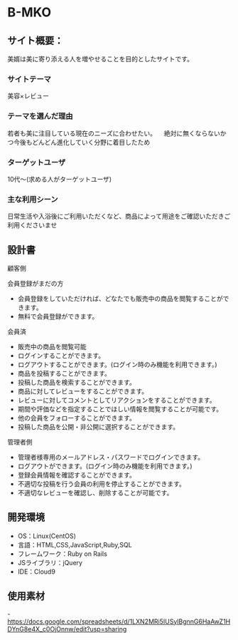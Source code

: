 # B-MKO

## サイト概要：
美婿は美に寄り添える人を増やせることを目的としたサイトです。
### サイトテーマ
美容×レビュー

### テーマを選んだ理由
若者も美に注目している現在のニーズに合わせたい。
　絶対に無くならないかつ今後もどんどん進化していく分野に着目したため

### ターゲットユーザ
10代～(求める人がターゲットユーザ)

### 主な利用シーン
日常生活や入浴後にご利用いただくなど、商品によって用途をご確認いただきご利用くださいませ

## 設計書
顧客側

会員登録がまだの方
- 会員登録をしていただければ、どなたでも販売中の商品を閲覧することができます。
- 無料で会員登録ができます。

会員済
- 販売中の商品を閲覧可能
- ログインすることができます。
- ログアウトすることができます。(ログイン時のみ機能を利用できます。)
- 商品を投稿することができます。
- 投稿した商品を検索することができます。
- 商品に対してレビューをすることができます。
- レビューに対してコメントとしてリアクションをすることができます。
- 期間や評価などを指定することでほしい情報を閲覧することが可能です。
- 他の会員をフォローすることができます。
- 投稿した商品を公開・非公開に選択することができます。

管理者側
- 管理者様専用のメールアドレス・パスワードでログインできます。
- ログアウトができます。(ログイン時のみ機能を利用できます。)
- 登録会員情報を確認することができます。
- 不適切な投稿を行う会員の利用を停止することができます。
- 不適切なレビューを確認し、削除することが可能です。



## 開発環境
- OS：Linux(CentOS)
- 言語：HTML,CSS,JavaScript,Ruby,SQL
- フレームワーク：Ruby on Rails
- JSライブラリ：jQuery
- IDE：Cloud9

## 使用素材
-https://docs.google.com/spreadsheets/d/1LXN2MRi5IUSylBgnnG6HaAwZ1HDYnG8e4X_c0OjOnnw/edit?usp=sharing